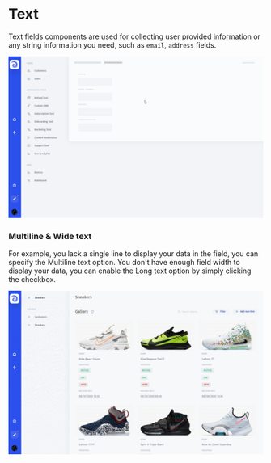 # Text

Text fields components are used for collecting user provided information or any string information you need, such as `email`, `address` fields.

![](<../../../.gitbook/assets/image (10).gif>)

### Multiline & Wide text

For example, you lack a single line to display your data in the field, you can specify the Multiline text option. You don't have enough field width to display your data, you can enable the Long text option by simply clicking the checkbox.

![](<../../../.gitbook/assets/GIF (284).gif>)
